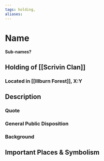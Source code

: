 ```yaml
---
tags: holding,
aliases:
---
```

# Name
#### Sub-names?
## Holding of [[Scrivin Clan]]
### Located in [[Illburn Forest]], X:Y
## Description
### Quote

### General Public Disposition

### Background
## Important Places & Symbolism


